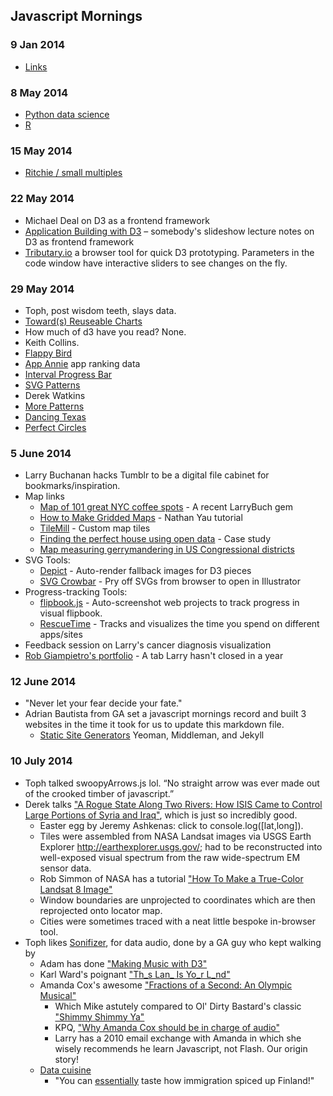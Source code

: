 ## Javascript Mornings

### 9 Jan 2014
- [Links](https://github.com/larrybuch/javascript-mornings/blob/master/links.md)

### 8 May 2014
- [Python data science](https://github.com/larrybuch/javascript-mornings/blob/master/python-data-science.md)
- [R](https://github.com/larrybuch/javascript-mornings/blob/master/code/R/intro.R)

### 15 May 2014
- [Ritchie / small multiples](https://github.com/larrybuch/javascript-mornings/blob/master/notes/2014-05-15%20-%20Ritchie's%20small%20multiples.md)

### 22 May 2014
- Michael Deal on D3 as a frontend framework
- [Application Building with D3](http://jfire.io/presentations/graphical-web-2013/#/) – somebody's slideshow lecture notes on D3 as frontend framework
- [Tributary.io](http://tributary.io/) a browser tool for quick D3 prototyping. Parameters in the code window have interactive sliders to see changes on the fly.

### 29 May 2014
- Toph, post wisdom teeth, slays data.
- [Toward(s) Reuseable Charts](http://bost.ocks.org/mike/chart/)
- How much of d3 have you read? None.
- Keith Collins. 
- [Flappy Bird](http://www.bloomberg.com/infographics/2014-05-23/flappy-bird.html)
- [App Annie](http://www.appannie.com/) app ranking data
- [Interval Progress Bar](http://bl.ocks.org/keithcollins/a0564c578b9328fcdcbb)
- [SVG Patterns](http://jsfiddle.net/yduKG/40/)
- Derek Watkins
- [More Patterns](http://bl.ocks.org/dwtkns/7319558)
- [Dancing Texas](http://bl.ocks.org/dwtkns/7405490)
- [Perfect Circles](https://www.youtube.com/watch?v=1TplLFAwpy0)

### 5 June 2014
- Larry Buchanan hacks Tumblr to be a digital file cabinet for bookmarks/inspiration.
- Map links
	- [Map of 101 great NYC coffee spots](http://www.nytimes.com/interactive/2014/05/06/dining/101-places-to-get-good-coffee-in-new-york.html?_r=0) - A recent LarryBuch gem
	- [How to Make Gridded Maps](http://flowingdata.com/2014/06/04/how-to-make-gridded-maps/) - Nathan Yau tutorial
	- [TileMill](https://www.mapbox.com/tilemill/) - Custom map tiles
	- [Finding the perfect house using open data](http://dealloc.me/2014/05/24/opendata-house-hunting/) - Case study
	- [Map measuring gerrymandering in US Congressional districts](http://www.washingtonpost.com/blogs/wonkblog/wp/2014/05/15/americas-most-gerrymandered-congressional-districts/)
- SVG Tools:
	- [Depict](http://kevin.schaul.io/2013/07/11/depict-automatically-rendering-d3-fallback-images/) - Auto-render fallback images for D3 pieces
	- [SVG Crowbar](http://nytimes.github.io/svg-crowbar/) - Pry off SVGs from browser to open in Illustrator
- Progress-tracking Tools:
	- [flipbook.js](https://github.com/veltman/flipbookjs) - Auto-screenshot web projects to track progress in visual flipbook.
	- [RescueTime](https://www.rescuetime.com/) - Tracks and visualizes the time you spend on different apps/sites
- Feedback session on Larry's cancer diagnosis visualization
- [Rob Giampietro's portfolio](http://www.linedandunlined.com/) - A tab Larry hasn't closed in a year

### 12 June 2014
- "Never let your fear decide your fate."
- Adrian Bautista from GA set a javascript mornings record and built 3 websites in the time it took for us to update this markdown file.
  - [Static Site Generators](https://gist.github.com/adrianbautista/c1ff317d2bc4c1a25c48) Yeoman, Middleman, and Jekyll

### 10 July 2014
- Toph talked swoopyArrows.js lol. “No straight arrow was ever made out of the crooked timber of javascript.”
- Derek talks ["A Rogue State Along Two Rivers: How ISIS Came to Control Large Portions of Syria and Iraq"](http://www.nytimes.com/interactive/2014/07/03/world/middleeast/syria-iraq-isis-rogue-state-along-two-rivers.html), which is just so incredibly good.
  - Easter egg by Jeremy Ashkenas: click to console.log([lat,long]). 
  - Tiles were assembled from NASA Landsat images via USGS Earth Explorer http://earthexplorer.usgs.gov/; had to be reconstructed into well-exposed visual spectrum from the raw wide-spectrum EM sensor data.
  - Rob Simmon of NASA has a tutorial ["How To Make a True-Color Landsat 8 Image"](http://earthobservatory.nasa.gov/blogs/elegantfigures/2013/10/22/how-to-make-a-true-color-landsat-8-image/)
  - Window boundaries are unprojected to coordinates which are then reprojected onto locator map.
  - Cities were sometimes traced with a neat little bespoke in-browser tool.
- Toph likes [Sonifizer](http://www.sonifizer.com/), for data audio, done by a GA guy who kept walking by
  - Adam has done ["Making Music with D3"](http://roadtolarissa.com/synth/)
  - Karl Ward's poignant ["Th_s Lan_ Is Yo_r L_nd"](http://karlward.com/this/)
  - Amanda Cox's awesome ["Fractions of a Second: An Olympic Musical"](http://www.nytimes.com/interactive/2010/02/26/sports/olympics/20100226-olysymphony.html?_r=0)
    - Which Mike astutely compared to Ol' Dirty Bastard's classic ["Shimmy Shimmy Ya"](https://www.youtube.com/watch?v=4ITLNzPoEqs)
    - KPQ, ["Why Amanda Cox should be in charge of audio"](http://chartsnthings.tumblr.com/post/29211142029/why-amanda-cox-should-be-in-charge-of-audio)
    - Larry has a 2010 email exchange with Amanda in which she wisely recommends he learn Javascript, not Flash. Our origin story!
  - [Data cuisine](http://data-cuisine.net/)
    - "You can [essentially](http://data-cuisine.net/data-dishes/spiced-foreigners-between-pasta/) taste how immigration spiced up Finland!"
